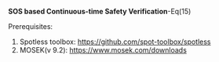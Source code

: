 **SOS based Continuous-time Safety Verification**-Eq(15)


Prerequisites:

1. Spotless toolbox: https://github.com/spot-toolbox/spotless
2. MOSEK(v 9.2): https://www.mosek.com/downloads


